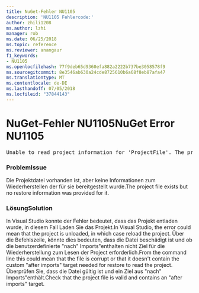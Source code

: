 ```yaml
---
title: NuGet-Fehler NU1105
description: 'NU1105 Fehlercode:'
author: zhili1208
ms.author: lzhi
manager: rob
ms.date: 06/25/2018
ms.topic: reference
ms.reviewer: anangaur
f1_keywords:
- NU1105
ms.openlocfilehash: 77f9deb65d9360efa882a2222b737be3058578f9
ms.sourcegitcommit: 8e3546ab630a24cde8725610b6a68f8eb87afa47
ms.translationtype: MT
ms.contentlocale: de-DE
ms.lasthandoff: 07/05/2018
ms.locfileid: "37844143"
---
```

# <a name="nuget-error-nu1105"></a><span data-ttu-id="2151e-103">NuGet-Fehler NU1105</span><span class="sxs-lookup"><span data-stu-id="2151e-103">NuGet Error NU1105</span></span>

<pre>Unable to read project information for 'ProjectFile'. The project file may be invalid or missing targets required for restore.</pre>

### <a name="issue"></a><span data-ttu-id="2151e-104">Problem</span><span class="sxs-lookup"><span data-stu-id="2151e-104">Issue</span></span>
<span data-ttu-id="2151e-105">Die Projektdatei vorhanden ist, aber keine Informationen zum Wiederherstellen der für sie bereitgestellt wurde.</span><span class="sxs-lookup"><span data-stu-id="2151e-105">The project file exists but no restore information was provided for it.</span></span>

### <a name="solution"></a><span data-ttu-id="2151e-106">Lösung</span><span class="sxs-lookup"><span data-stu-id="2151e-106">Solution</span></span>
<span data-ttu-id="2151e-107">In Visual Studio konnte der Fehler bedeutet, dass das Projekt entladen wurde, in diesem Fall Laden Sie das Projekt.</span><span class="sxs-lookup"><span data-stu-id="2151e-107">In Visual Studio, the error could mean that the project is unloaded, in which case reload the project.</span></span> <span data-ttu-id="2151e-108">Über die Befehlszeile, könnte dies bedeuten, dass die Datei beschädigt ist und ob die benutzerdefinierte "nach" Imports"enthalten nicht Ziel für die Wiederherstellung zum Lesen der Project erforderlich.</span><span class="sxs-lookup"><span data-stu-id="2151e-108">From the command line this could mean that the file is corrupt or that it doesn't contain the custom "after imports" target needed for restore to read the project.</span></span> <span data-ttu-id="2151e-109">Überprüfen Sie, dass die Datei gültig ist und ein Ziel aus "nach" Imports"enthält.</span><span class="sxs-lookup"><span data-stu-id="2151e-109">Check that the project file is valid and contains an "after imports" target.</span></span>